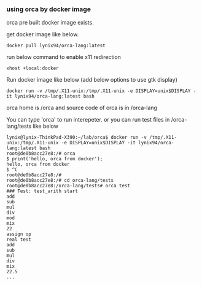 ### using orca by docker image

orca pre built docker image exists.

get docker image like below.

```
docker pull lynix94/orca-lang:latest
```

run below command to enable x11 redirection
```
xhost +local:docker
```

Run docker image like below (add below options to use gtk display)

```
docker run -v /tmp/.X11-unix:/tmp/.X11-unix -e DISPLAY=unix$DISPLAY -it lynix94/orca-lang:latest bash
```


orca home is /orca and source code of orca is in /orca-lang

You can type 'orca' to run interepeter.
or you can run test files in /orca-lang/tests like below

```
lynix@lynix-ThinkPad-X390:~/lab/orca$ docker run -v /tmp/.X11-unix:/tmp/.X11-unix -e DISPLAY=unix$DISPLAY -it lynix94/orca-lang:latest bash
root@de0b8acc27e8:/# orca
$ print('hello, orca from docker');
hello, orca from docker
$ ^C
root@de0b8acc27e8:/# 
root@de0b8acc27e8:/# cd orca-lang/tests
root@de0b8acc27e8:/orca-lang/tests# orca test
### Test: test_arith start
add
sub
mul
div
mod
mix
22
assign op
real test
add
sub
mul
div
mix
22.5
...

```




